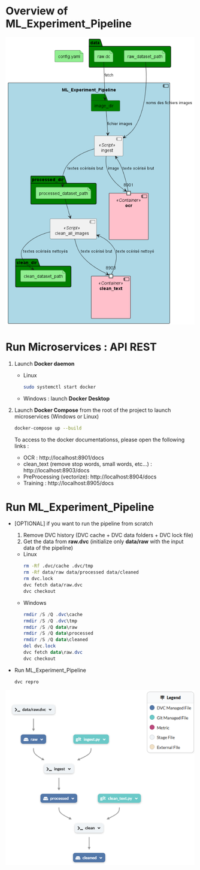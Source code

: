 
# Overview of ML_Experiment_Pipeline
![System_classification_docs_DevZone](../report/plantUML_models/out/pipelines/ML_Experiment_Pipeline.png)

# Run Microservices : API REST
1) Launch **Docker daemon**
    - Linux
        ```sh
        sudo systemctl start docker
        ```
    - Windows : launch **Docker Desktop**

2) Launch **Docker Compose** from the root of the project to launch microservices (Windows or Linux)

    ```sh
    docker-compose up --build
    ```

    To access to the docker documentationss, please open the following links :
    - OCR : http://localhost:8901/docs
    - clean_text (remove stop words, small words, etc...) : http://localhost:8903/docs
    - PreProcessing (vectorize): http://localhost:8904/docs
    - Training : http://localhost:8905/docs

# Run ML_Experiment_Pipeline

- [OPTIONAL] if you want to run the pipeline from scratch
  1) Remove DVC history  (DVC cache + DVC data folders + DVC lock file)
  2) Get the data from **raw.dvc** (initialize only **data/raw** with the input data of the pipeline)
 
    - Linux
        ```sh
        rm -Rf .dvc/cache .dvc/tmp
        rm -Rf data/raw data/processed data/cleaned 
        rm dvc.lock
        dvc fetch data/raw.dvc
        dvc checkout
        ```
    - Windows
        ```powershell
        rmdir /S /Q .dvc\cache
        rmdir /S /Q .dvc\tmp
        rmdir /S /Q data\raw 
        rmdir /S /Q data\processed 
        rmdir /S /Q data\cleaned 
        del dvc.lock
        dvc fetch data\raw.dvc
        dvc checkout
        ```

- Run ML_Experiment_Pipeline
    ```sh
    dvc repro
    ```

![alt text](pipeline_ingestion_and_clean.png)


